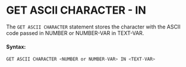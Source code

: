 # GET ASCII CHARACTER - IN

The `GET ASCII CHARACTER` statement stores the character with the ASCII code passed in NUMBER or NUMBER-VAR in TEXT-VAR.

#### Syntax:

```c
GET ASCII CHARACTER <NUMBER or NUMBER-VAR> IN <TEXT-VAR>
```

